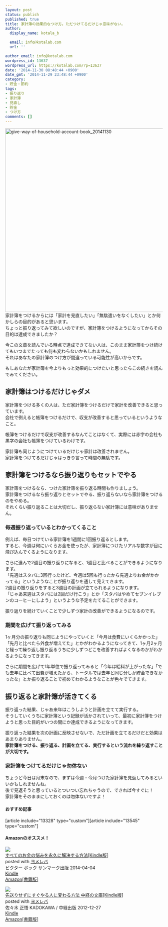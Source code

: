 ```yaml
---
layout: post
status: publish
published: true
title: 家計簿の効果的なつけ方。ただつけてるだけじゃ意味がない。
author:
  display_name: kotala_b

  email: info@kotalab.com
  url: ''

author_email: info@kotalab.com
wordpress_id: 13637
wordpress_url: https://kotalab.com/?p=13637
date: '2014-11-30 08:48:44 +0900'
date_gmt: '2014-11-29 23:48:44 +0900'
category:
- 貯金・節約
tags:
- 振り返り
- 家計簿
- 見直し
- 貯金
- つけ方
comments: []
---
```

<p><img src="https://kotalab.com/wp-content/uploads/give-way-of-household-account-book_20141130-780x585.jpg" alt="give-way-of-household-account-book_20141130" width="780" height="585" class="aligncenter size-large wp-image-13644" /><br />
家計簿をつけるからには「家計を見直したい」「無駄遣いをなくしたい」とか何かしらの目的があると思います。<br />
ちょっと振り返ってみて欲しいのですが、家計簿をつけるようになってからその目的は達成できましたか？</p>
<p>今この文章を読んでいる時点で達成できてない人は、このまま家計簿をつけ続けてもいつまでたっても何も変わらないかもしれません。<br />
それはあなたの家計簿のつけ方が間違っている可能性が高いからです。</p>
<p>もしあなたが家計簿を今よりもっと効果的につけたいと思ったらこの続きを読んでみてください。<br />
</p>
<!--more-->
<h2>家計簿はつけるだけじゃダメ</h2>
<p>家計簿をつける多くの人は、ただ家計簿をつけるだけで家計を改善できると思っています。<br />
会社で例えると帳簿をつけるだけで、収支が改善すると思っているというようなこと。</p>
<p>帳簿をつけるだけで収支が改善するなんてことはなくて、実際には赤字の会社も黒字の会社も帳簿をつけているわけです。</p>
<p>家計簿も同じようにつけているだけじゃ家計は改善されません。<br />
家計簿をつけてるだけじゃはっきり言って時間の無駄です。</p>
<h2>家計簿をつけるなら振り返りもセットでやる</h2>
<p>家計簿をつけるなら、つけた家計簿を振り返る時間も作りましょう。<br />
家計簿をつけるなら振り返りとセットでやる、振り返らないなら家計簿をつけるのをやめる。<br />
それくらい振り返ることは大切だし、振り返らない家計簿には意味がありません。</p>
<h3>毎週振り返っているとわかってくること</h3>
<p>例えば、毎日つけている家計簿を1週間に1回振り返るとします。<br />
すると、今週は何にいくらお金を使ったが、家計簿につけたリアルな数字が目に飛び込んでくるようになります。</p>
<p>さらに進んで2週目の振り返りになると、1週目と比べることができるようになります。<br />
「先週はスタバに3回行ったけど、今週は5回も行ったから先週よりお金がかかってる」というようなことが振り返りを通して見えてきます。<br />
2週目の振り返りをすると3週目の計画が立てられるようになります。<br />
「じゃあ来週はスタバには2回だけ行こう」とか「スタバはやめてセブンイレブンのコーヒーにしよう」というような予定をたてることができます。</p>
<p>振り返りを続けていくことで少しずつ家計の改善ができるようになるのです。</p>
<h3>期間を広げて振り返ってみる</h3>
<p>1ヶ月分の振り返りも同じようにやっていくと「今月は食費にいくらかかった」「先月と比べたら外食が増えてた」とかがわかるようになってきて、1ヶ月2ヶ月と経って繰り返し振り返るうちに少しずつどこを改善すればよくなるのかがわかるようになってきます。</p>
<p>さらに期間を広げて1年単位で振り返ってみると「今年は給料が上がったな」「でも去年に比べて出費が増えたから、トータルでは去年と同じ分しか貯金できなかったな」とか振り返ることで初めてわかるようなことが色々でてきます。</p>
<h2>振り返ると家計簿が活きてくる</h2>
<p>振り返った結果、じゃあ来年はこうしようと計画を立てて実行する。<br />
そうしていくうちに家計簿という記録が活かされていって、最初に家計簿をつけようと思った目的がいつの間にか達成できるようになってきます。</p>
<p>振り返った結果を次の計画に反映させないで、ただ計画を立てるだけだと効果はあまりありません。<br />
<strong>家計簿をつける、振り返る、計画を立てる、実行するという流れを繰り返すことが大切です。</strong></p>
<h3>家計簿をつけてるだけじゃ勿体ない</h3>
<p>ちょうど今日は月末なので、まずは今週・今月つけた家計簿を見返してみるといいかもしれませんね。<br />
後で見返そうと思っているとついつい忘れちゃうので、できれば今すぐに！<br />
家計簿をそのままにしておくのは勿体ないですよ！</p>
<h4 class="rel">おすすめ記事</h4>
<p>[article include="13328" type="custom"][article include="13545" type="custom"]</p>
<h4 class="aam">Amazonのオススメ！</h4>
<div class="booklink-box">
<div class="booklink-image"><a href="https://www.amazon.co.jp/exec/obidos/asin/B00JE9IJI8/same-22/" rel="nofollow" target="_blank"><img src="https://images-fe.ssl-images-amazon.com/images/I/31lsO2a-roL._SL160_.jpg" style="border: none;" /></a></div>
<div class="booklink-info">
<div class="booklink-name"><a href="https://www.amazon.co.jp/exec/obidos/asin/B00JE9IJI8/same-22/" rel="nofollow" target="_blank">すべてのお金の悩みを永久に解決する方法[Kindle版]</a>
<div class="booklink-powered-date">posted with <a href="https://yomereba.com" rel="nofollow" target="_blank">ヨメレバ</a></div>
</div>
<div class="booklink-detail">ビクター ボック サンマーク出版 2014-04-04    </div>
<div class="booklink-link2">
<div class="shoplinkkindle"><a href="https://www.amazon.co.jp/exec/obidos/ASIN/B00JE9IJI8/same-22/" rel="nofollow" target="_blank" >Kindle</a></div>
<div class="shoplinkamazon"><a href="https://www.amazon.co.jp/exec/obidos/ASIN/4763133675/same-22/" rel="nofollow" target="_blank" title="アマゾン" >Amazon[書籍版]</a></div>
</p></div>
</div>
<div class="booklink-footer"></div>
</div>
<div class="booklink-box">
<div class="booklink-image"><a href="https://www.amazon.co.jp/exec/obidos/asin/B00ARBMSQG/same-22/" rel="nofollow" target="_blank"><img src="https://images-fe.ssl-images-amazon.com/images/I/51lLDYud3FL._SL160_.jpg" style="border: none;" /></a></div>
<div class="booklink-info">
<div class="booklink-name"><a href="https://www.amazon.co.jp/exec/obidos/asin/B00ARBMSQG/same-22/" rel="nofollow" target="_blank">先送りせずにすぐやる人に変わる方法 中経の文庫[Kindle版]</a>
<div class="booklink-powered-date">posted with <a href="https://yomereba.com" rel="nofollow" target="_blank">ヨメレバ</a></div>
</div>
<div class="booklink-detail">佐々木 正悟 KADOKAWA / 中経出版 2012-12-27    </div>
<div class="booklink-link2">
<div class="shoplinkkindle"><a href="https://www.amazon.co.jp/exec/obidos/ASIN/B00ARBMSQG/same-22/" rel="nofollow" target="_blank" >Kindle</a></div>
<div class="shoplinkamazon"><a href="https://www.amazon.co.jp/exec/obidos/ASIN/4806142476/same-22/" rel="nofollow" target="_blank" title="アマゾン" >Amazon[書籍版]</a></div>
</p></div>
</div>
<div class="booklink-footer"></div>
</div>
